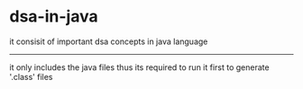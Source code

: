 # dsa-in-java
it consisit of important dsa concepts in java language
<hr>
it only includes the java files thus its required to run it first to generate '.class' files

